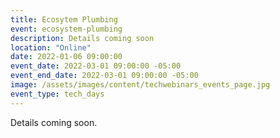 ```yaml
---
title: Ecosytem Plumbing
event: ecosystem-plumbing
description: Details coming soon
location: "Online"
date: 2022-01-06 09:00:00
event_date: 2022-03-01 09:00:00 -05:00
event_end_date: 2022-03-01 09:00:00 -05:00
image: /assets/images/content/techwebinars_events_page.jpg
event_type: tech_days
---
```


Details coming soon.
